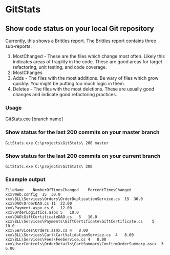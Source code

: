 # GitStats
## Show code status on your local Git repository
Currently, this shows a Brittles report. The Brittles report contains three sub-reports:

1. MostChanged - These are the files which change most often. Likely this indicates areas of fragility in the code. These are good areas for target refactoring, unit testing, and code coverage.
1. MostChanges
 1. Adds - The files with the most additions. Be wary of files which grow quickly. You might be putting too much logic in them.
 1. Deletes - The files with the most deletions. These are usually good changes and indicate good refactoring practices.

### Usage
GitStats.exe <path to local git repo> <commit count> [branch name]

### Show status for the last 200 commits on your master branch
```
GitStats.exe C:\projects\GitStats\ 200 master
```

### Show status for the last 200 commits on your current branch
```
GitStats.exe C:\projects\GitStats\ 200
```

### Example output
```
FileName	NumberOfTimesChanged	PercentTimesChanged
xxx\Web.config	15	30.0
xxx\BLL\Services\Orders\OrderDuplicationService.cs	15	30.0
xxx\DAO\OrderDAO.cs	11	22.00
xxx\Payment.aspx.cs	6	12.00
xxx\OrderLogistics.aspx	5	10.0
xxx\DAO\GiftCertificateDAO.cs	5	10.0
xxx\BLL\Services\Payments\GiftCertificate\GiftCertificate.cs	5	10.0
xxx\Services\Orders.asmx.cs	4	8.00
xxx\BLL\Services\Cart\CartValidationService.cs	4	8.00
xxx\BLL\Services\Fees\FeeService.cs	4	8.00
xxx\UserControls\OrderDetails\CartSummary\ConfirmOrderSummary.ascx	3	6.00
```
